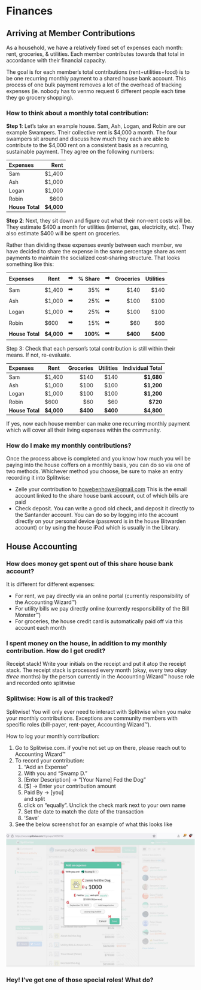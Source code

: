 # Finances

## Arriving at Member Contributions

As a household, we have a relatively fixed set of expenses each month: rent, groceries, & utilities. Each member contributes towards that total in accordance with their financial capacity.

The goal is for each member’s total contributions (rent+utilities+food) is to be one recurring monthly payment to a shared house bank account. This process of one bulk payment removes a lot of the overhead of tracking expenses (ie. nobody has to venmo request 6 different people each time they go grocery shopping). 

### How to think about a monthly total contribution:

**Step 1**: Let’s take an example house. Sam, Ash, Logan, and Robin are our example Swampers. Their collective rent is $4,000 a month. The four swampers sit around and discuss how much they each are able to contribute to the $4,000 rent on a consistent basis as a recurring, sustainable payment. They agree on the following numbers:

|    Expenses     |    Rent    |
|:--------------- | ---------: |
| Sam             |     $1,400 |
| Ash             |     $1,000 |
| Logan           |     $1,000 |
| Robin           |       $600 |
| **House Total** | **$4,000** |

**Step 2**: Next, they sit down and figure out what their non-rent costs will be. They estimate $400 a month for utilities (internet, gas, electricity, etc). They also estimate $400 will be spent on groceries. 

Rather than dividing these expenses evenly between each member, we have decided to share the expense in the same percentage share as rent payments to maintain the socialized cost-sharing structure. That looks something like this:

|    Expenses     |    Rent    | ➡️  |   % Share   | ➡️  |   Groceries   |   Utilities   |
|:----------------|------------|:--:|------------:|:--:|--------------:|--------------:|
| Sam             |     $1,400 | ➡️  |         35% | ➡️  |          $140 |          $140 |
| Ash             |     $1,000 | ➡️  |         25% | ➡️  |          $100 |          $100 |
| Logan           |     $1,000 | ➡️  |         25% | ➡️  |          $100 |          $100 |
| Robin           |       $600 | ➡️  |         15% | ➡️  |           $60 |           $60 |
| **House Total** | **$4,000** | ➡️  |    **100%** | ➡️  |      **$400** |      **$400** |

Step 3: Check that each person’s total contribution is still within their means. If not, re-evaluate. 

|    Expenses     |    Rent    |   Groceries   |   Utilities   |   Individual Total   |
|:----------------|------------|--------------:|--------------:|---------------------:|
| Sam             |     $1,400 |          $140 |          $140 |           **$1,680** |
| Ash             |     $1,000 |          $100 |          $100 |           **$1,200** |
| Logan           |     $1,000 |          $100 |          $100 |           **$1,200** |
| Robin           |       $600 |           $60 |           $60 |             **$720** |
| **House Total** | **$4,000** |      **$400** |      **$400** |           **$4,800** |

If yes, now each house member can make one recurring monthly payment which will cover all their living expenses within the community.

### How do I make my monthly contributions?

Once the process above is completed and you know how much you will be paying into the house coffers on a monthly basis, you can do so via one of two methods. Whichever method you choose, be sure to make an entry recording it into Splitwise:

* Zelle your contribution to howebenhowe@gmail.com
  This is the email account linked to the share house bank account, out of which bills are paid
* Check deposit. You can write a good old check, and deposit it directly to the Santander account. You can do so by logging into the account directly on your personal device (password is in the house Bitwarden account) or by using the house iPad which is usually in the Library.

## House Accounting

### How does money get spent out of this share house bank account?

It is different for different expenses:

* For rent, we pay directly via an online portal (currently responsibility of the Accounting Wizard™️)
* For utility bills we pay directly online (currently responsibility of the Bill Monster™️)
* For groceries, the house credit card is automatically paid off via this account each month 

### I spent money on the house, in addition to my monthly contribution. How do I get credit?

Receipt stack! Write your initials on the receipt and put it atop the receipt stack. The receipt stack is processed every month (okay, every two *okay three* months) by the person currently in the Accounting Wizard™️ house role and recorded onto splitwise

### Splitwise: How is all of this tracked?

Splitwise! You will only ever need to interact with Splitwise when you make your monthly contributions. Exceptions are community members with specific roles (bill-payer, rent-payer, Accounting Wizard™️).

How to log your monthly contribution:

1.  Go to Splitwise.com. if you’re not set up on there, please reach out to Accounting Wizard™️
1.  To record your contribution:
    1.  “Add an Expense”
    1.  With you and “Swamp D.”
    1.  [Enter Description] -> “[Your Name] Fed the Dog”
    1.  [$] -> Enter your contribution amount
    1.  Paid By -> [you]  
		    and split
    1.  click on “equally”. Unclick the check mark next to your own name
    1.  Set the date to match the date of the transaction
    1.  ‘Save’
1.  See the below screenshot for an example of what this looks like

![example-splitwise-invoice](/public/images/splitwise_feed_dog_demo_screenshot.jpg)

### Hey! I’ve got one of those special roles! What do? 
